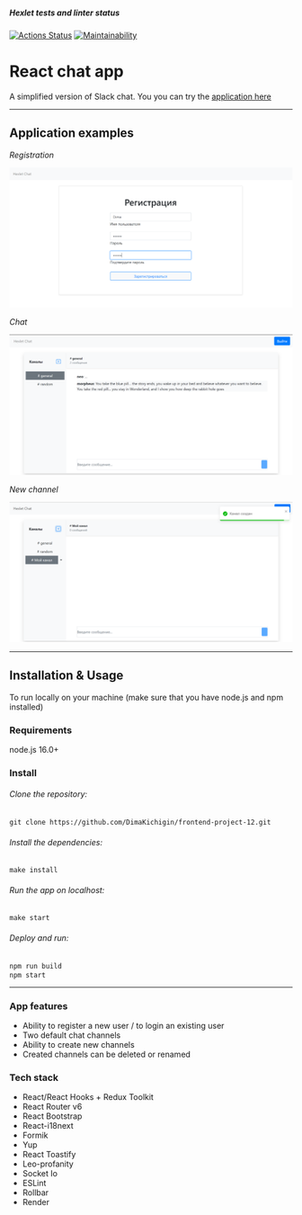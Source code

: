 ##### Hexlet tests and linter status

[![Actions Status](https://github.com/DimaKichigin/frontend-project-12/actions/workflows/hexlet-check.yml/badge.svg)](https://github.com/DimaKichigin/frontend-project-12/actions)
[![Maintainability](https://api.codeclimate.com/v1/badges/f259e9347b8919186939/maintainability)](https://codeclimate.com/github/DimaKichigin/frontend-project-12/maintainability)

# React chat app

A simplified version of Slack chat. You you can try the [application here](https://app-frontend-project-12.onrender.com)

---

## Application examples

*Registration*

![Registration](/frontend/public/registration.png)

*Chat*

![Chat](/frontend/public/chat.png)

*New channel*

![Channel](/frontend/public/channel.png)

---


## Installation & Usage

To run locally on your machine (make sure that you have node.js and npm installed)

### Requirements

node.js 16.0+

### Install

###### Clone the repository:

```
git clone https://github.com/DimaKichigin/frontend-project-12.git
```

###### Install the dependencies:

```
make install
```

###### Run the app on localhost:

```
make start
```

###### Deploy and run:

```
npm run build
npm start
```
---

### App features

* Ability to register a new user / to login an existing user
* Two default chat channels
* Ability to create new channels
* Created channels can be deleted or renamed


### Tech stack

* React/React Hooks + Redux Toolkit
* React Router v6
* React Bootstrap
* React-i18next
* Formik
* Yup
* React Toastify
* Leo-profanity
* Socket Io
* ESLint
* Rollbar
* Render




